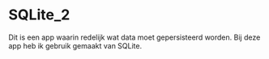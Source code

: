 # SQLite_2

Dit is een app waarin redelijk wat data moet gepersisteerd worden. Bij deze app heb ik gebruik gemaakt van SQLite.
